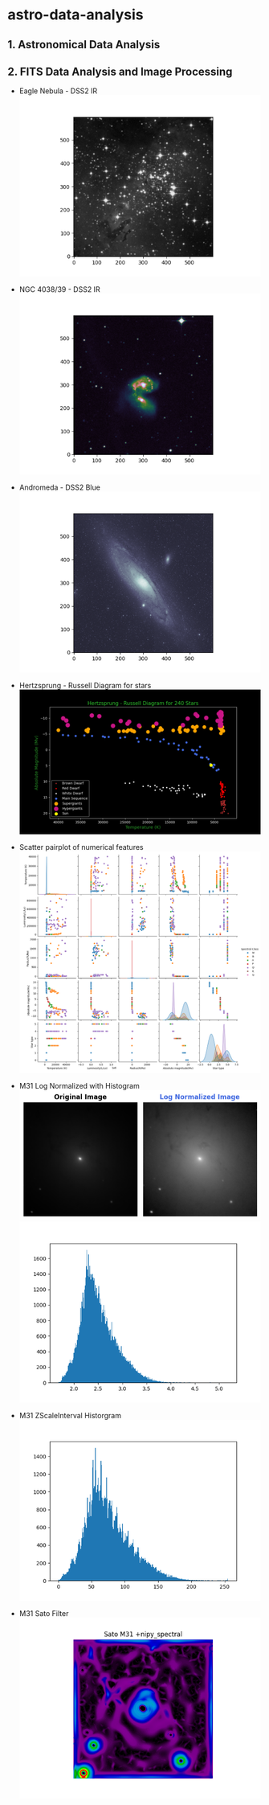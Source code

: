 # astro-data-analysis

## 1. Astronomical Data Analysis 
## 2. FITS Data Analysis and Image Processing

* Eagle Nebula - DSS2 IR
![pic0](images/eagle_nebula.png)

* NGC 4038/39 - DSS2 IR
![pic1](images/ngc4038.png)

* Andromeda - DSS2 Blue
![pic2](images/andromeda.png)

* Hertzsprung - Russell Diagram for stars
![pic4](images/hr_diagram.png)

* Scatter pairplot of numerical features
![pic5](images/pairplot.png)

* M31 Log Normalized with Histogram
![pic6](images/log_normalized.png)
![pic7](images/hist_log.png)

* M31 ZScaleInterval Historgram
![pic8](images/hist_zscale.png)

* M31 Sato Filter
![pic9](images/sato_filter_m31.png)

